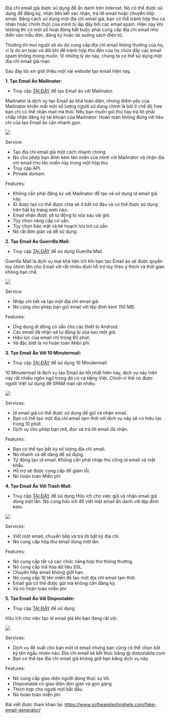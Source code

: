 Địa chỉ email giả được sử dụng để ẩn danh trên internet. Nó có thể được sử dụng để đăng ký, nhận liên kết xác nhận, trả lời email hoặc chuyển tiếp email. Bằng cách sử dụng một địa chỉ email giả, bạn có thể tránh hộp thư cá nhân hoặc chính thức của mình bị lấp đầy bởi các email spam. Hiện nay khi testing thì có một số hoạt động bắt buộc phải cung cấp địa chỉ email như điền vào mẫu đơn, đăng ký hoặc tải xuống sách điện tử.
 
Thường thì mọi người sẽ do dự cung cấp địa chỉ email thông thường của họ, vì lý do an toàn và đôi khi để tránh hộp thư đến của họ chứa đầy các email spam không mong muốn. Vì những lý do này, chúng ta có thể sử dụng một địa chỉ email giả mạo.

Sau đây tôi xin giới thiệu một vài website tạo email hiện nay.

**1. Tạo Email Ảo Mailinator:**

- Truy cập [TẠI ĐÂY](https://www.mailinator.com/) để tạo Email ảo với Mailinator.

Mailinator là dịch vụ tạo Email ảo khá toàn diện, nhưng điểm yếu của Mailinator khiến mất một số lượng người sử dụng chính là bởi ở chế độ free bạn chỉ có thể nhận mail mà thôi. Nếu bạn muốn gửi thư hay trả lời phải chấp nhận đăng ký tài khoản của Mailinator. Hoàn toàn không đúng với tiêu chí của tạo Email ảo cần nhanh gọn.

![](https://images.viblo.asia/6c6911d2-07d3-45eb-a74e-c09daec7692d.png)

Service:

- Tạo địa chỉ email giả một cách nhanh chóng.
- Nó cho phép bạn đính kèm tên miền của mình với Mailinator và nhận địa chỉ email cho tên miền này trong một hộp thư
- Truy cập API.
- Private domain.

Features:

- Không cần phải đăng ký với Mailinator để tạo và sử dụng id email giả này.
- ID được tạo có thể được chia sẻ ở bất cứ đâu và có thể được sử dụng trên bất kỳ trang web nào.
- Email nhận được sẽ tự động bị xóa sau vài giờ.
- Tùy chọn nâng cấp có sẵn.
- Tùy chọn bảo mật và kế hoạch lưu trữ có sẵn.
- Nó rất đơn giản và dễ sử dụng.

**2. Tạo Email Ảo Guerrilla Mail:**

- Truy cập [TẠI ĐÂY](https://www.guerrillamail.com/inbox) để sử dụng Guerilla Mail.

Guerilla Mail là dịch vụ mai khá tiện ích khi bạn tạo Email ảo sẽ được quyền tùy chỉnh tên cho Email với rất nhiêu đuôi hỗ trợ tùy theo ý thích và thời gian không hạn chế.

![](https://images.viblo.asia/f5705736-607f-4827-8f15-c7fcde3c0d14.png)

Service:

- Nhập chi tiết và tạo một địa chỉ email giả.
- Nó cũng cho phép bạn gửi email với tệp đính kèm 150 MB.

Features:

- Ứng dụng di động có sẵn cho các thiết bị Android.
- Các email đã nhận sẽ tự động bị xóa sau một giờ.
- Hiệu lực của email chỉ trong 60 phút.
-  Và đặc biệt là nó hoàn toàn Miễn phí

**3. Tạo Email Ảo Với 10 Minutermail:**

- Truy cập [TẠI ĐÂY](https://10minutemail.com/?dswid=477) để sử dụng 10 Minutermail.

10 Minutermail là dịch vụ tạo Email ảo tốt nhất hiện nay, dịch vụ này hiện nay rất nhiều ngôn ngữ trong đó có cả tiếng Việt. Chính vì thế nó được người Việt sử dụng để SPAM mail rất nhiều.

![](https://images.viblo.asia/516010d3-7e5d-48a9-8892-ba8fcecc560c.png)

Services:

- Id email giả có thể được sử dụng để gửi và nhận email.
- Bạn có thể tạo một địa chỉ email tạm thời với dịch vụ này sẽ có hiệu lực trong 10 phút.
- Dịch vụ cho phép bạn mở, đọc và trả lời email đã nhận.

Features:

- Bạn có thể tạo bất kỳ số lượng địa chỉ email.
- Nó nhanh và dễ dàng để sử dụng.
- Tự động tạo id email. Không cần phải nhập thủ công id email và mật khẩu.
- Hỗ trợ sẽ được cung cấp để giảm lỗi.
- Nó hoàn toàn Miễn phí

**4. Tạo Email Ảo Với Trash Mail:**
 
 - Truy cập [TẠI ĐÂY](https://www.trash-mail.com/en/) để sử dụng
 Hữu ích cho việc gửi và nhận email giả dùng một lần. Nó cũng hữu ích để viết một email ẩn danh với tệp đính kèm.
 
 ![](https://images.viblo.asia/b61431be-ca57-41cd-8990-c7a16fb21a11.png)

Services:

- Viết một email, chuyển tiếp và trả lời bất kỳ địa chỉ.
- Nó cung cấp hộp thư email dùng một lần.

Features:

- Nó cung cấp tất cả các chức năng hộp thư thông thường.
- Nó cung cấp mã hóa dữ liệu SSL.
- Chuyển tiếp email không giới hạn.
- Nó cung cấp 16 tên miền để tạo một địa chỉ email tạm thời.
- Email giả có thể được gửi mà không cần đăng ký.
- Và nó hoàn toàn miễn phí

**5. Tạo Email Ảo Với Dispostable:**
 
 - Truy cập [TẠI ĐÂY](https://www.dispostable.com/) để sử dụng
 
 Hữu ích cho việc tạo id email giả khi bạn đang rất vội.
 
 ![](https://images.viblo.asia/c2265133-c883-448f-b618-f9f9fd9c6162.png)

Services:

- Dịch vụ đề xuất cho bạn một id email nhưng bạn cũng có thể chọn bất kỳ tên ngẫu nhiên nào. Địa chỉ email sẽ kết thúc bằng @ distostable.com
- Bạn có thể tạo địa chỉ email giả không giới hạn bằng dịch vụ này.

Features:

- Nó cung cấp giao diện người dùng thực sự tốt.
- Dispostable có giao diện đơn giản và gọn gàng.
- Thích hợp cho người mới bắt đầu.
- Nó hoàn toàn miễn phí

Bài viết được tham khảo tại: https://www.softwaretestinghelp.com/fake-email-generator/